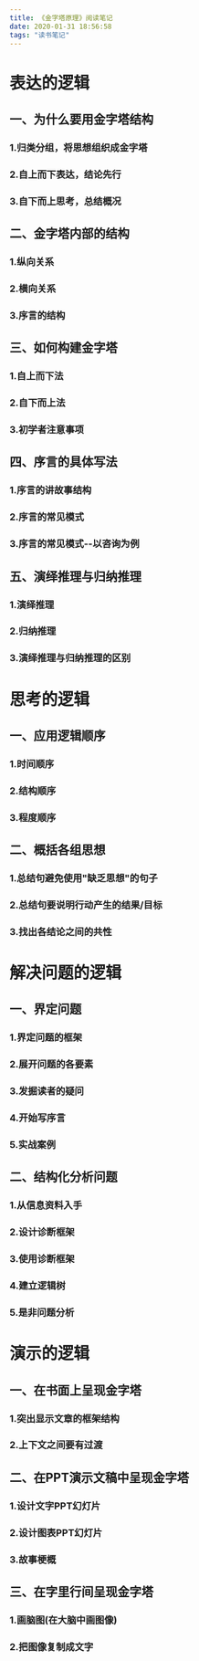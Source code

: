 ```yaml
---
title: 《金字塔原理》阅读笔记
date: 2020-01-31 18:56:58
tags: "读书笔记"
---
```


# 表达的逻辑

## 一、为什么要用金字塔结构
<!--more-->

### 1.归类分组，将思想组织成金字塔

### 2.自上而下表达，结论先行

### 3.自下而上思考，总结概况

## 二、金字塔内部的结构

### 1.纵向关系

### 2.横向关系

### 3.序言的结构

## 三、如何构建金字塔

### 1.自上而下法

### 2.自下而上法

### 3.初学者注意事项

## 四、序言的具体写法

### 1.序言的讲故事结构

### 2.序言的常见模式

### 3.序言的常见模式--以咨询为例

## 五、演绎推理与归纳推理

### 1.演绎推理

### 2.归纳推理

### 3.演绎推理与归纳推理的区别

# 思考的逻辑

## 一、应用逻辑顺序

### 1.时间顺序

### 2.结构顺序

### 3.程度顺序

## 二、概括各组思想

### 1.总结句避免使用"缺乏思想"的句子

### 2.总结句要说明行动产生的结果/目标

### 3.找出各结论之间的共性

# 解决问题的逻辑

## 一、界定问题

### 1.界定问题的框架

### 2.展开问题的各要素

### 3.发掘读者的疑问

### 4.开始写序言

### 5.实战案例

## 二、结构化分析问题

### 1.从信息资料入手

### 2.设计诊断框架

### 3.使用诊断框架

### 4.建立逻辑树

### 5.是非问题分析

# 演示的逻辑

## 一、在书面上呈现金字塔

### 1.突出显示文章的框架结构

### 2.上下文之间要有过渡

## 二、在PPT演示文稿中呈现金字塔

### 1.设计文字PPT幻灯片

### 2.设计图表PPT幻灯片

### 3.故事梗概

## 三、在字里行间呈现金字塔

### 1.画脑图(在大脑中画图像)

### 2.把图像复制成文字
